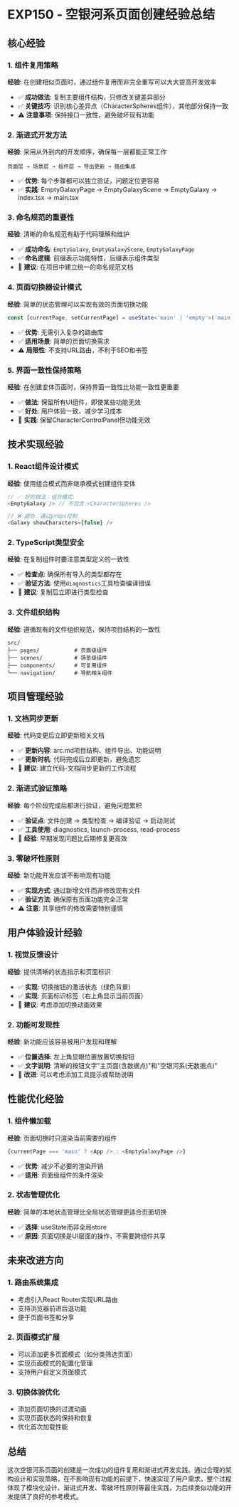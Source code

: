 # EXP150 - 空银河系页面创建经验总结

## 核心经验

### 1. 组件复用策略
**经验**: 在创建相似页面时，通过组件复用而非完全重写可以大大提高开发效率
- ✅ **成功做法**: 复制主要组件结构，只修改关键差异部分
- ✅ **关键技巧**: 识别核心差异点（CharacterSpheres组件），其他部分保持一致
- ⚠️ **注意事项**: 保持接口一致性，避免破坏现有功能

### 2. 渐进式开发方法
**经验**: 采用从外到内的开发顺序，确保每一层都能正常工作
```
页面层 → 场景层 → 组件层 → 导出更新 → 路由集成
```
- ✅ **优势**: 每个步骤都可以独立验证，问题定位更容易
- ✅ **实践**: EmptyGalaxyPage → EmptyGalaxyScene → EmptyGalaxy → index.tsx → main.tsx

### 3. 命名规范的重要性
**经验**: 清晰的命名规范有助于代码理解和维护
- ✅ **成功命名**: `EmptyGalaxy`, `EmptyGalaxyScene`, `EmptyGalaxyPage`
- ✅ **命名逻辑**: 前缀表示功能特性，后缀表示组件类型
- 📝 **建议**: 在项目中建立统一的命名规范文档

### 4. 页面切换器设计模式
**经验**: 简单的状态管理可以实现有效的页面切换功能
```typescript
const [currentPage, setCurrentPage] = useState<'main' | 'empty'>('main')
```
- ✅ **优势**: 无需引入复杂的路由库
- ✅ **适用场景**: 简单的页面切换需求
- ⚠️ **局限性**: 不支持URL路由，不利于SEO和书签

### 5. 界面一致性保持策略
**经验**: 在创建变体页面时，保持界面一致性比功能一致性更重要
- ✅ **做法**: 保留所有UI组件，即使某些功能无效
- ✅ **好处**: 用户体验一致，减少学习成本
- 📝 **实践**: 保留CharacterControlPanel但功能无效

## 技术实现经验

### 1. React组件设计模式
**经验**: 使用组合模式而非继承模式创建组件变体
```typescript
// ✅ 好的做法：组合模式
<EmptyGalaxy /> // 不包含 <CharacterSpheres />

// ❌ 避免：通过props控制
<Galaxy showCharacters={false} />
```

### 2. TypeScript类型安全
**经验**: 在复制组件时要注意类型定义的一致性
- ✅ **检查点**: 确保所有导入的类型都存在
- ✅ **验证方法**: 使用`diagnostics`工具检查编译错误
- 📝 **建议**: 复制后立即进行类型检查

### 3. 文件组织结构
**经验**: 遵循现有的文件组织规范，保持项目结构的一致性
```
src/
├── pages/           # 页面级组件
├── scenes/          # 场景级组件  
├── components/      # 可复用组件
└── navigation/      # 导航相关组件
```

## 项目管理经验

### 1. 文档同步更新
**经验**: 代码变更后立即更新相关文档
- ✅ **更新内容**: arc.md项目结构、组件导出、功能说明
- ✅ **更新时机**: 代码完成后立即更新，避免遗忘
- 📝 **建议**: 建立代码-文档同步更新的工作流程

### 2. 渐进式验证策略
**经验**: 每个阶段完成后都进行验证，避免问题累积
- ✅ **验证点**: 文件创建 → 类型检查 → 编译验证 → 启动测试
- ✅ **工具使用**: diagnostics, launch-process, read-process
- 📝 **经验**: 早期发现问题比后期修复更高效

### 3. 零破坏性原则
**经验**: 新功能开发应该不影响现有功能
- ✅ **实现方式**: 通过新增文件而非修改现有文件
- ✅ **验证方法**: 确保原有页面功能完全正常
- ⚠️ **注意**: 共享组件的修改需要特别谨慎

## 用户体验设计经验

### 1. 视觉反馈设计
**经验**: 提供清晰的状态指示和页面标识
- ✅ **实现**: 切换按钮的激活状态（绿色背景）
- ✅ **实现**: 页面标识标签（右上角显示当前页面）
- 📝 **建议**: 考虑添加切换动画效果

### 2. 功能可发现性
**经验**: 新功能应该容易被用户发现和理解
- ✅ **位置选择**: 左上角显眼位置放置切换按钮
- ✅ **文字说明**: 清晰的按钮文字"主页面(含数据点)"和"空银河系(无数据点)"
- 📝 **改进**: 可以考虑添加工具提示或帮助说明

## 性能优化经验

### 1. 组件懒加载
**经验**: 页面切换时只渲染当前需要的组件
```typescript
{currentPage === 'main' ? <App /> : <EmptyGalaxyPage />}
```
- ✅ **优势**: 减少不必要的渲染开销
- ✅ **适用**: 页面级组件的条件渲染

### 2. 状态管理优化
**经验**: 简单的本地状态管理比全局状态管理更适合页面切换
- ✅ **选择**: useState而非全局store
- ✅ **原因**: 页面切换是UI层面的操作，不需要跨组件共享

## 未来改进方向

### 1. 路由系统集成
- 考虑引入React Router实现URL路由
- 支持浏览器前进后退功能
- 便于页面书签和分享

### 2. 页面模式扩展
- 可以添加更多页面模式（如分类筛选页面）
- 实现页面模式的配置化管理
- 支持用户自定义页面模式

### 3. 切换体验优化
- 添加页面切换的过渡动画
- 实现页面状态的保持和恢复
- 优化首次加载性能

## 总结
这次空银河系页面的创建是一次成功的组件复用和渐进式开发实践。通过合理的架构设计和实现策略，在不影响现有功能的前提下，快速实现了用户需求。整个过程体现了模块化设计、渐进式开发、零破坏性原则等最佳实践，为后续类似功能的开发提供了良好的参考模式。
